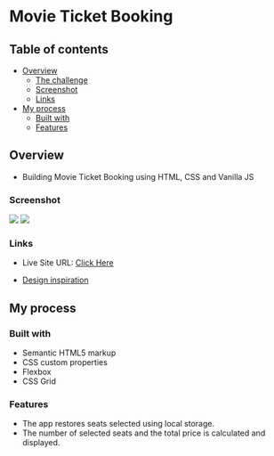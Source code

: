 # Movie Ticket Booking

## Table of contents

- [Overview](#overview)
  - [The challenge](#the-challenge)
  - [Screenshot](#screenshot)
  - [Links](#links)
- [My process](#my-process)
  - [Built with](#built-with)
  - [Features](#features)

## Overview

- Building Movie Ticket Booking using HTML, CSS and Vanilla JS

### Screenshot

![](./src/img/Capture1.PNG)
![](./src/img/Capture2.PNG)

### Links

- Live Site URL: [Click Here](https://movie-ticket-booking-12.netlify.app/)

- [Design inspiration](https://dribbble.com/shots/4672745-Movie-Booking-App/attachments/4672745-Movie-Booking-App?mode=media)

## My process

### Built with

- Semantic HTML5 markup
- CSS custom properties
- Flexbox
- CSS Grid

### Features

- The app restores seats selected using local storage.
- The number of selected seats and the total price is calculated and displayed.

